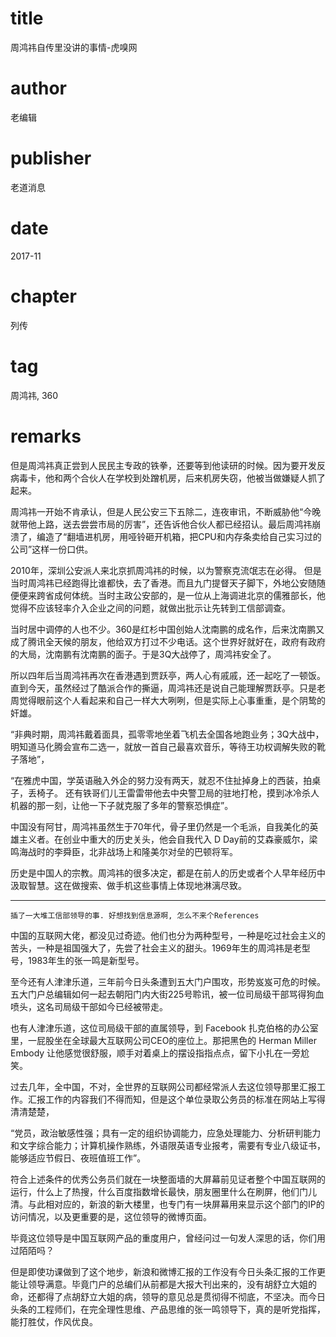 # title
周鸿祎自传里没讲的事情-虎嗅网

# author
老编辑

# publisher
老道消息

# date
2017-11

# chapter
列传

# tag
周鸿祎, 360

# remarks


但是周鸿祎真正尝到人民民主专政的铁拳，还要等到他读研的时候。因为要开发反病毒卡，他和两个合伙人在学校到处蹭机房，后来机房失窃，他被当做嫌疑人抓了起来。 



周鸿祎一开始不肯承认，但是人民公安三下五除二，连夜审讯，不断威胁他“今晚就带他上路，送去尝尝市局的厉害”，还告诉他合伙人都已经招认。最后周鸿祎崩溃了，编造了“翻墙进机房，用哑铃砸开机箱，把CPU和内存条卖给自己实习过的公司”这样一份口供。 

2010年，深圳公安派人来北京抓周鸿祎的时候，以为警察克流氓志在必得。 但是当时周鸿祎已经跑得比谁都快，去了香港。而且九门提督天子脚下，外地公安随随便便来跨省成何体统。当时主政公安部的，是一位从上海调进北京的儒雅部长，他觉得不应该轻率介入企业之间的问题，就做出批示让先转到工信部调查。


当时居中调停的人也不少。360是红杉中国创始人沈南鹏的成名作，后来沈南鹏又成了腾讯全天候的朋友，他给双方打过不少电话。这个世界好就好在，政府有政府的大局，沈南鹏有沈南鹏的面子。于是3Q大战停了，周鸿祎安全了。 



所以四年后当周鸿祎再次在香港遇到贾跃亭，两人心有戚戚，还一起吃了一顿饭。直到今天，虽然经过了酷派合作的撕逼，周鸿祎还是说自己能理解贾跃亭。只是老周觉得眼前这个人看起来和自己一样大大咧咧，但是实际上心事重重，是个阴鸷的奸雄。


“非典时期，周鸿祎戴着面具，孤零零地坐着飞机去全国各地跑业务；3Q大战中，明知道马化腾会宣布二选一，就放一首自己最喜欢音乐，等待王功权调解失败的靴子落地”，



“在雅虎中国，学英语融入外企的努力没有两天，就忍不住扯掉身上的西装，拍桌子，丢椅子。 还有铁哥们儿王雷雷带他去中央警卫局的驻地打枪，摸到冰冷杀人机器的那一刻，让他一下子就克服了多年的警察恐惧症”。



中国没有阿甘，周鸿祎虽然生于70年代，骨子里仍然是一个毛派，自我美化的英雄主义者。在创业中重大的历史关头，他会自我代入 D Day前的艾森豪威尔，梁鸣海战时的李舜臣，北非战场上和隆美尔对垒的巴顿将军。



历史是中国人的宗教。周鸿祎的很多决定，都是在前人的历史或者个人早年经历中汲取智慧。这在做搜索、做手机这些事情上体现地淋漓尽致。

---

`插了一大堆工信部领导的事. 好想找到信息源啊, 怎么不来个References`

中国的互联网大佬，都没见过奇迹。他们也分为两种型号，一种是吃过社会主义的苦头，一种是祖国强大了，先尝了社会主义的甜头。1969年生的周鸿祎是老型号，1983年生的张一鸣是新型号。


至今还有人津津乐道，三年前今日头条遭到五大门户围攻，形势岌岌可危的时候。五大门户总编辑如何一起去朝阳门内大街225号聆讯，被一位司局级干部骂得狗血喷头，这名司局级干部如今已经被带走。



也有人津津乐道，这位司局级干部的直属领导，到 Facebook 扎克伯格的办公室里，一屁股坐在全球最大互联网公司CEO的座位上。那把黑色的 Herman Miller Embody 让他感觉很舒服，顺手对着桌上的摆设指指点点，留下小扎在一旁尬笑。



过去几年，全中国，不对，全世界的互联网公司都经常派人去这位领导那里汇报工作。汇报工作的内容我们不得而知，但是这个单位录取公务员的标准在网站上写得清清楚楚，



“党员，政治敏感性强；具有一定的组织协调能力，应急处理能力、分析研判能力和文字综合能力；计算机操作熟练，外语限英语专业报考，需要有专业八级证书，能够适应节假日、夜班值班工作”。



符合上述条件的优秀公务员们就在一块整面墙的大屏幕前见证者整个中国互联网的运行，什么上了热搜，什么百度指数增长最快，朋友圈里什么在刷屏，他们门儿清。与此相对应的，新浪的新大楼里，也专门有一块屏幕用来显示这个部门的IP的访问情况，以及更重要的是，这位领导的微博页面。



毕竟这位领导是中国互联网产品的重度用户，曾经问过一句发人深思的话，你们用过陌陌吗？



但是即使功课做到了这个地步，新浪和微博汇报的工作没有今日头条汇报的工作更能让领导满意。毕竟门户的总编们从前都是大报大刊出来的，没有胡舒立大姐的命，还都得了点胡舒立大姐的病，领导的意见总是贯彻得不彻底，不坚决。而今日头条的工程师们，在完全理性思维、产品思维的张一鸣领导下，真的是听党指挥，能打胜仗，作风优良。